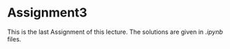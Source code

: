 # Assignment3
This is the last Assignment of this lecture. The solutions are given in *.ipynb* files.